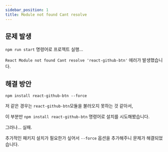 ```yaml
---
sidebar_position: 1
title: Module not found Cant resolve
---
```


## 문제 발생

`npm run start` 명령어로 프로젝트 실행...

`React Module not found Cant resolve 'react-github-btn'` 에러가 발생했습니다.

## 해결 방안
```
npm install react-github-btn --force
```
저 같은 경우는 `react-github-btn`모듈을 불러오지 못하는 것 같아서,

이 부분만 `npm install react-github-btn` 명령어로 설치를 시도해봤습니다.

그러나... 실패.

추가적인 패키지 설치가 필요한가 싶어서 `--force` 옵션을 추가해주니 문제가 해결되었습니다.


